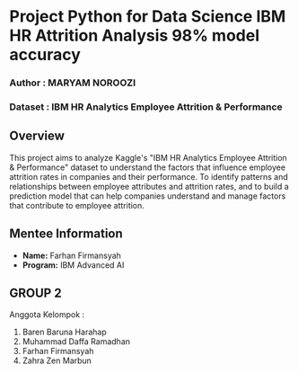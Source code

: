 # Project Python for Data Science IBM HR Attrition Analysis 98% model accuracy
### **Author : MARYAM NOROOZI**
### Dataset : IBM HR Analytics Employee Attrition & Performance

## Overview
This project aims to analyze Kaggle's "IBM HR Analytics Employee Attrition & Performance" dataset to understand the factors that influence employee attrition rates in companies and their performance. To identify patterns and relationships between employee attributes and attrition rates, and to build a prediction model that can help companies understand and manage factors that contribute to employee attrition.

## Mentee Information
- **Name:** Farhan Firmansyah
- **Program:** IBM Advanced AI



## GROUP 2
Anggota Kelompok : 
1. Baren Baruna Harahap
2. Muhammad Daffa Ramadhan
3. Farhan Firmansyah
4. Zahra Zen Marbun
